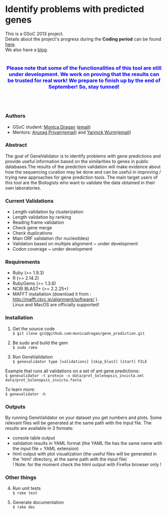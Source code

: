 Identify problems with predicted genes
===============

This is a GSoC 2013 project.<br>
Details about the project's progress during the **Coding period** can be found [here](https://github.com/monicadragan/gene_prediction/wiki/Project-Diary).<br>
We also have a [blog](http://gene-prediction.blogspot.ro/).<br><br>
<h3><div align = center><font color="blue">Please note that some of the functionalities of this tool are still under development. We work on proving that the results can be trusted for real work! We prepare to finish up by the end of September! So, stay tunned!</font></div></h3>
<br><br>

### Authors

* GSoC student: [Monica Dragan](http://swarm.cs.pub.ro/~mdragan/gsoc2013/Monica_Dragan_CV.pdf) ([email](mailto:monica.dragan@cti.pub.ro))
* Mentors: [Anurag Priyam](https://plus.google.com/114122400102590087616/about)([email](mailto:anurag08priyam@gmail.com)) and [Yannick Wurm](http://yannick.poulet.org/)([email](mailto:y.wurm@qmul.ac.uk))

### Abstract
The goal of GeneValidator is to identify problems with gene predictions and provide useful information based on the similarities to genes in public databases.The results of the prediction validation will make evidence about how the sequencing curation may be done and can be useful in improving / trying new approaches for gene prediction tools. The main target users of this tool are the Biologists who want to validate the data obtained in their own laboratories.

### Current Validations
* Length validation by clusterization
* Length validation by ranking
* Reading frame validation
* Check gene merge
* Check duplications
* Main ORF validation (for nucleotides)
* Validation based on multiple alignment ~ under development
* Codon coverage ~ under development

### Requirements
* Ruby (>= 1.9.3)
* R (>= 2.14.2)
* RubyGems (>= 1.3.6)
* NCBI BLAST+ (>= 2.2.25+)
* MAFFT installation (download it from : http://mafft.cbrc.jp/alignment/software/ ).<br>
Linux and MacOS are officially supported!

### Installation
1. Get the source code<br>
`$ git clone git@github.com:monicadragan/gene_prediction.git`

2. Be sudo and build the gem<br>
`$ sudo rake`

3. Run GeneValidation<br>
`$ genevalidator type [validations] [skip_blast] [start] FILE` 

Example that runs all validations on a set of ant gene predictions:<br>
`$ genevalidator -t protein -x data/prot_Solenopsis_invicta.xml data/prot_Solenopsis_invicta.fasta`

To learn more:<br>
`$ genevalidator -h`

### Outputs
By running GeneValidator on your dataset you get numbers and plots. Some relevant files will be generated at the same path with the input file. The results are available in 3 formats:
* console table output 
* validation results in YAML format (the YAML file has the same name with the input file + YAML extension) 
* html output with plot visualization (the useful files will be generated in the 'html' directory, at the same path with the input file)<br>
! Note: for the moment check the html output with Firefox browser only !

### Other things

4. Run unit tests<br>
`$ rake test`

5. Generate documentation<br>
`$ rake doc`


 


